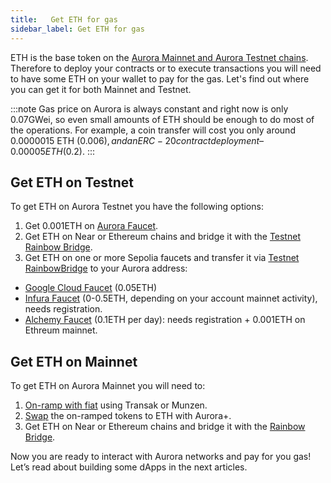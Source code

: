 ```yaml
---
title:   Get ETH for gas
sidebar_label: Get ETH for gas
---
```


ETH is the base token on the [Aurora Mainnet and Aurora Testnet chains](/dev-reference/network-endpoints).
Therefore to deploy your contracts or to execute transactions you will need to have some ETH on your wallet to pay for the gas.
Let's find out where you can get it for both Mainnet and Testnet.

:::note
Gas price on Aurora is always constant and right now is only 0.07GWei, so even small amounts of ETH should be enough to do most of the operations.
For example, a coin transfer will cost you only around 0.0000015 ETH ($0.006), and an ERC-20 contract deployment – 0.00005 ETH ($0.2).
:::

## Get ETH on Testnet

To get ETH on Aurora Testnet you have the following options:

1. Get 0.001ETH on [Aurora Faucet](https://aurora.dev/faucet).
2. Get ETH on Near or Ethereum chains and bridge it with the [Testnet Rainbow Bridge](https://testnet.rainbowbridge.app/).
3. Get ETH on one or more Sepolia faucets and transfer it via [Testnet RainbowBridge](https://testnet.rainbowbridge.app/transfer) to your Aurora address:

- [Google Cloud Faucet](https://cloud.google.com/application/web3/faucet/ethereum/sepolia) (0.05ETH)
- [Infura Faucet](https://www.infura.io/faucet/sepolia) (0-0.5ETH, depending on your account mainnet activity), needs registration.
- [Alchemy Faucet](https://www.alchemy.com/faucets/ethereum-sepolia) (0.1ETH per day): needs registration + 0.001ETH on Ethreum mainnet.

## Get ETH on Mainnet

To get ETH on Aurora Mainnet you will need to:

1. [On-ramp with fiat](/getting-started/explore#on-ramp-munzen-transak) using Transak or Munzen.
2. [Swap](/getting-started/explore#swapping-1inch) the on-ramped tokens to ETH with Aurora+.
3. Get ETH on Near or Ethereum chains and bridge it with the [Rainbow Bridge](https://rainbowbridge.app/).

Now you are ready to interact with Aurora networks and pay for you gas!
Let’s read about building some dApps in the next articles.
